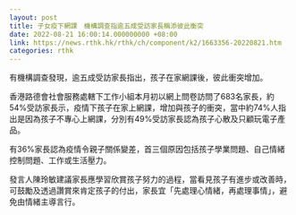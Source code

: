 ```yaml
---
layout: post
title: 子女疫下網課　機構調查指逾五成受訪家長稱添彼此衡突
date: 2022-08-21 16:00:14.000000000 +08:00
link: https://news.rthk.hk/rthk/ch/component/k2/1663356-20220821.htm
categories: rthk
---
```


有機構調查發現，逾五成受訪家長指出，孩子在家網課後，彼此衝突增加。

香港路德會社會服務處轄下工作小組本月初以網上問卷訪問了683名家長，約54%受訪家長示，疫情下孩子在家上網課，增加與孩子的衝突，當中約74%人指出是因為孩子不專心上網課，分別有49%受訪家長認為孩子心散及只顧玩電子產品。

有36%家長認為疫情令親子關係變差，首三個原因包括孩子學業問題、自己情緒控制問題、工作或生活壓力。

發言人陳玲敏建議家長應學習欣賞孩子努力的過程，當看見孩子有進步或改善時，可鼓勵及透過讚賞來肯定孩子的付出，家長宜「先處理心情緒，再處理事情」，避免由情緒主導言行。
